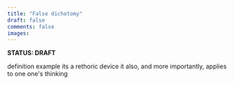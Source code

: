 ```yaml
---
title: "False dichotomy"
draft: false
comments: false
images:
---
```


**STATUS: DRAFT**

definition
example
its a rethoric device
it also, and more importantly, applies to one one's thinking
